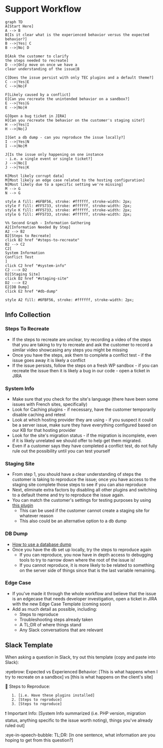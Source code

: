 # Support Workflow

```mermaid
graph TD
A[Start Here]
A --> B
B[Is it clear what is the experienced behavior versus the expected behavior?]
B -->|Yes| C
B -->|No| D

D[Ask the customer to clarify 
the steps needed to recreate]
D -->|Only move on once we have a 
clear understanding of the issue|B

C[Does the issue persist with only TEC plugins and a default theme?]
C -->|Yes|E
C -->|No|F

F[Likely caused by a conflict]
E[Can you recreate the unintended behavior on a sandbox?]
E -->|Yes|G
E -->|No|H

G[Open a bug ticket in JIRA]
H[Can you recreate the behavior on the customer's staging site?]
H -->|Yes|I
H -->|No|J

I[Get a db dump - can you reproduce the issue locally?]
I -->|Yes|N
I -->|No|M

J[Is the issue only happening on one instance
- i.e. a single event or single ticket?]
J -->|No|I
J -->|Yes|K

K[Most likely corrupt data]
M[Most likely an edge case related to the hosting configuration]
N[Most likely due to a specific setting we're missing]
M --> G
N --> G

style A fill: #6FBF56, stroke: #ffffff, stroke-width: 2px;
style F fill: #FF5733, stroke: #ffffff, stroke-width: 2px;
style K fill: #FF5733, stroke: #ffffff, stroke-width: 2px;
style G fill: #FF5733, stroke: #ffffff, stroke-width: 2px;

%% Second Graph - Information Gathering
A2[Information Needed By Step]
A2 --> B2
B2[Steps to Recreate]
click B2 href "#steps-to-recreate"
B2 --> C2
C2[
System Information
Conflict Test
]
click C2 href "#system-info"
C2 ---> D2
D2[Staging Site]
click D2 href "#staging-site"
D2 ---> E2
E2[DB Dump]
click E2 href "#db-dump"

style A2 fill: #6FBF56, stroke: #ffffff, stroke-width: 2px;
```

## Info Collection
### Steps To Recreate
- If the steps to recreate are unclear, try recording a video of the steps that you are taking to try to recreate and ask the customer to record a similar video showcasing any steps you might be missing
- Once you have the steps, ask them to complete a conflict test - if the issue goes away it is likely a conflict
- If the issue persists, follow the steps on a fresh WP sandbox - if you can recreate the issue then it is likely a bug in our code - open a ticket in JIRA

### System Info
- Make sure that you check for the site's language (there have been some issues with French sites, specifically)
- Look for Caching plugins - if necessary, have the customer temporarily disable caching and retest
- Look at which hosting provider they are using - if you suspect it could be a server issue, make sure they have everything configured based on our KB for that hosting provider
- Look for the site's migration status - if the migration is incomplete, even if it is likely unrelated we should offer to help get them migrated. 
- Even if a customer says they have completed a conflict test, do not fully rule out the possibility until you can test yourself


### Staging Site
- From step 1, you should have a clear understanding of steps the customer is taking to reproduce the issue; once you have access to the staging site complete those steps to see if you can also reproduce
- Next, eliminate extra factors by disabling all other plugins and switching to a default theme and try to reproduce the issue again.
- You can match the customer's settings for testing purposes by using [this plugin](https://theeventscalendar.com/extensions/settings-import-export/)
    - This can be used if the customer cannot create a staging site for whatever reason
    - This also could be an alternative option to a db dump 

### DB Dump
- [How to use a database dump](https://www.loom.com/share/471ae3b4fcaf4a7f8df2e67a7feb37a4)
- Once you have the db set up locally, try the steps to reproduce again
  - If you can reproduce, you now have in depth access to debugging tools to try to narrow down where the root of the issue is!
  - If you cannot reproduce, it is more likely to be related to something on the server side of things since that is the last variable remaining. 

### Edge Case
- If you've made it through the whole workflow and believe that the issue is an edgecase that needs developer investigation, open a ticket in JIRA with the new Edge Case Template (coming soon)
- Add as much detail as possible, including:
  - Steps to reproduce 
  - Troubleshooting steps already taken 
  - A TL;DR of where things stand 
  - Any Slack conversations that are relevant 

## Slack Template
When asking a question in Slack, try out this template (copy and paste into Slack):


:eyebrow: Expected vs Experienced Behavior: [This is what happens when I try to recreate on a sandbox] vs [this is what happens on the client's site]

:pencil: Steps to Reproduce:
```
   1. [i.e. Have these plugins installed]
   2. [Steps to reproduce]
   3. [Steps to reproduce]
```
:exclamation: Important Info: [System Info summarized (i.e. PHP version, migration status, anything specific to the issue worth noting), things you've already ruled out]

:eye-in-speech-bubble: TL;DR: [In one sentence, what information are you hoping to get from this question?]
